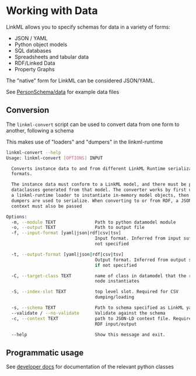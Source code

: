 # Working with Data

LinkML allows you to specify schemas for data in a variety of forms:

 * JSON / YAML
 * Python object models
 * SQL databases
 * Spreadsheets and tabular data
 * RDF/Linked Data
 * Property Graphs

The "native" form for LinkML can be considered JSON/YAML.

See [PersonSchema/data](https://github.com/linkml/linkml/tree/main/examples/PersonSchema/data) for example data files

## Conversion

The `linkml-convert` script can be used to convert data from one form to another, following a schema

This makes use of "loaders" and "dumpers" in the linkml-runtime

```bash
linkml-convert --help
Usage: linkml-convert [OPTIONS] INPUT

  Converts instance data to and from different LinkML Runtime serialization
  formats.

  The instance data must conform to a LinkML model, and there must be python
  dataclasses generated from that model. The converter works by first using
  a linkml-runtime loader to instantiate in-memory model objects, then
  dumpers are used to serialize. When converting to or from RDF, a JSON-lD
  context must also be passed

Options:
  -m, --module TEXT               Path to python datamodel module
  -o, --output TEXT               Path to output file
  -f, --input-format [yaml|json|rdf|csv|tsv]
                                  Input format. Inferred from input suffix if
                                  not specified

  -t, --output-format [yaml|json|rdf|csv|tsv]
                                  Output format. Inferred from output suffix
                                  if not specified

  -C, --target-class TEXT         name of class in datamodel that the root
                                  node instantiates

  -S, --index-slot TEXT           top level slot. Required for CSV
                                  dumping/loading

  -s, --schema TEXT               Path to schema specified as LinkML yaml
  --validate / --no-validate      Validate against the schema
  -c, --context TEXT              path to JSON-LD context file. Required for
                                  RDF input/output

  --help                          Show this message and exit.
```

## Programmatic usage

See [developer docs](../code.rst) for documentation of the relevant python classes
